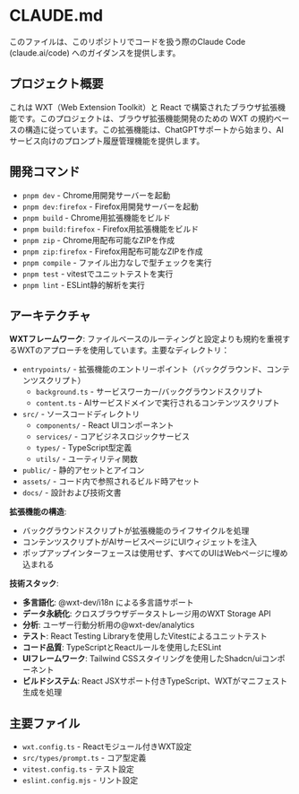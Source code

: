 # CLAUDE.md

このファイルは、このリポジトリでコードを扱う際のClaude Code (claude.ai/code) へのガイダンスを提供します。

## プロジェクト概要

これは WXT（Web Extension Toolkit）と React で構築されたブラウザ拡張機能です。このプロジェクトは、ブラウザ拡張機能開発のための WXT の規約ベースの構造に従っています。この拡張機能は、ChatGPTサポートから始まり、AIサービス向けのプロンプト履歴管理機能を提供します。

## 開発コマンド

- `pnpm dev` - Chrome用開発サーバーを起動
- `pnpm dev:firefox` - Firefox用開発サーバーを起動
- `pnpm build` - Chrome用拡張機能をビルド
- `pnpm build:firefox` - Firefox用拡張機能をビルド
- `pnpm zip` - Chrome用配布可能なZIPを作成
- `pnpm zip:firefox` - Firefox用配布可能なZIPを作成
- `pnpm compile` - ファイル出力なしで型チェックを実行
- `pnpm test` - vitestでユニットテストを実行
- `pnpm lint` - ESLint静的解析を実行

## アーキテクチャ

**WXTフレームワーク**: ファイルベースのルーティングと設定よりも規約を重視するWXTのアプローチを使用しています。主要なディレクトリ：

- `entrypoints/` - 拡張機能のエントリーポイント（バックグラウンド、コンテンツスクリプト）
  - `background.ts` - サービスワーカー/バックグラウンドスクリプト
  - `content.ts` - AIサービスドメインで実行されるコンテンツスクリプト
- `src/` - ソースコードディレクトリ
  - `components/` - React UIコンポーネント
  - `services/` - コアビジネスロジックサービス
  - `types/` - TypeScript型定義
  - `utils/` - ユーティリティ関数
- `public/` - 静的アセットとアイコン
- `assets/` - コード内で参照されるビルド時アセット
- `docs/` - 設計および技術文書

**拡張機能の構造**:

- バックグラウンドスクリプトが拡張機能のライフサイクルを処理
- コンテンツスクリプトがAIサービスページにUIウィジェットを注入
- ポップアップインターフェースは使用せず、すべてのUIはWebページに埋め込まれる

**技術スタック**:

- **多言語化**: @wxt-dev/i18n による多言語サポート
- **データ永続化**: クロスブラウザデータストレージ用のWXT Storage API
- **分析**: ユーザー行動分析用の@wxt-dev/analytics
- **テスト**: React Testing Libraryを使用したVitestによるユニットテスト
- **コード品質**: TypeScriptとReactルールを使用したESLint
- **UIフレームワーク**: Tailwind CSSスタイリングを使用したShadcn/uiコンポーネント
- **ビルドシステム**: React JSXサポート付きTypeScript、WXTがマニフェスト生成を処理

## 主要ファイル

- `wxt.config.ts` - Reactモジュール付きWXT設定
- `src/types/prompt.ts` - コア型定義
- `vitest.config.ts` - テスト設定
- `eslint.config.mjs` - リント設定

